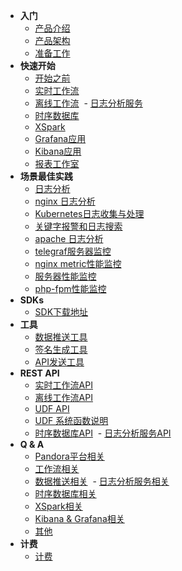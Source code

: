 - **入门**
  - [产品介绍](/getstarted/concept)
  - [产品架构](/getstarted/architecture)
  - [准备工作](/getstarted/ready)
- **快速开始**
  - [开始之前](/quickstart/ready)
  - [实时工作流](/quickstart/flow)
  - [离线工作流](/quickstart/batch)
  - [日志分析服务](/quickstart/logdb)
  - [时序数据库](/quickstart/tsdb)
  - [XSpark](/quickstart/xspark)
  - [Grafana应用](/quickstart/grafana)
  - [Kibana应用](/quickstart/kibana)
  - [报表工作室](/quickstart/report)
- **场景最佳实践**
  - [日志分析](/demo/log)
  - [nginx 日志分析](/demo/nginxlog)
  - [Kubernetes日志收集与处理](/demo/k8s)
  - [关键字报警和日志搜索](/demo/keywordalert)
  - [apache 日志分析](/demo/apachelog)
  - [telegraf服务器监控](/demo/monitoring)
  - [nginx metric性能监控](/demo/nginxMetric)
  - [服务器性能监控](/demo/metrics)
  - [php-fpm性能监控](/demo/phpfpm)
- **SDKs** 
  - [SDK下载地址](/sdk/sdks)
- **工具**
  - [数据推送工具](/util/logkit)
  - [签名生成工具](/util/akutil)
  - [API发送工具](/util/httpie)
- **REST API**
  - [实时工作流API](/api/flow)
  - [离线工作流API](/api/batch)
  - [UDF API](/api/udf)
  - [UDF 系统函数说明](/api/func)
  - [时序数据库API](/api/tsdb)
  - [日志分析服务API](/api/logdb)
- **Q & A**
  - [Pandora平台相关](/qa/pandora)
  - [工作流相关](/qa/workflow)
  - [数据推送相关](/qa/logkit)
  - [日志分析服务相关](/qa/logdb)
  - [时序数据库相关](/qa/tsdb)
  - [XSpark相关](/qa/xspark)
  - [Kibana & Grafana相关](/qa/app)
  - [其他](/qa/other)
- **计费**
  - [计费](/price/price.v1)
